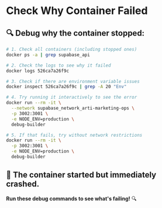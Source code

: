 # Check Why Container Failed

## 🔍 **Debug why the container stopped:**

```bash
# 1. Check all containers (including stopped ones)
docker ps -a | grep supabase_api

# 2. Check the logs to see why it failed
docker logs 526ca7a26f9c

# 3. Check if there are environment variable issues
docker inspect 526ca7a26f9c | grep -A 20 "Env"

# 4. Try running it interactively to see the error
docker run --rm -it \
  --network supabase_network_arti-marketing-ops \
  -p 3002:3001 \
  -e NODE_ENV=production \
  debug-builder

# 5. If that fails, try without network restrictions
docker run --rm -it \
  -p 3002:3001 \
  -e NODE_ENV=production \
  debug-builder
```

## 🎯 **The container started but immediately crashed.**

**Run these debug commands to see what's failing!** 🔍

